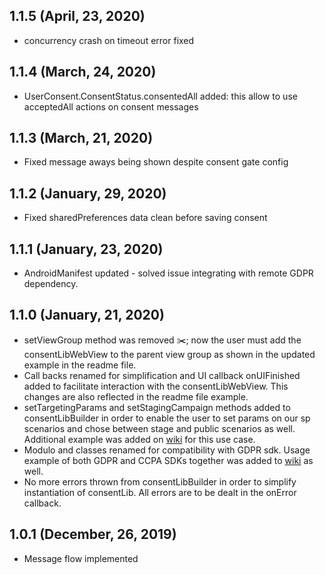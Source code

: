 ## 1.1.5 (April, 23, 2020)
* concurrency crash on timeout error fixed

## 1.1.4 (March, 24, 2020)
* UserConsent.ConsentStatus.consentedAll added: this allow to use acceptedAll actions on consent messages

## 1.1.3 (March, 21, 2020)
* Fixed message aways being shown despite consent gate config

## 1.1.2 (January, 29, 2020)
* Fixed sharedPreferences data clean before saving consent

## 1.1.1 (January, 23, 2020)
* AndroidManifest updated - solved issue integrating with remote GDPR dependency.

## 1.1.0 (January, 21, 2020)
* setViewGroup method was removed ✂️; now the user must add the consentLibWebView to the parent view group as shown in the updated example in the readme file.
* Call backs renamed for simplification and UI callback onUIFinished added to facilitate interaction with the consentLibWebView. This changes are also reflected in the readme file example.
* setTargetingParams and setStagingCampaign methods added to consentLibBuilder in order to enable the user to set params on our sp scenarios and chose between stage and public scenarios as well. Additional example was added on [wiki](https://github.com/SourcePointUSA/CCPA_Android_SDK/wiki/Sending-arbitrary-key-value-pairs-to-the-scenario-(TargetingParams) (edited) ) for this use case.
* Modulo and classes renamed for compatibility with GDPR sdk. Usage example of both GDPR and CCPA SDKs together was added to [wiki](https://github.com/SourcePointUSA/CCPA_Android_SDK/wiki/Integrating-the-CCPA-and-GDPR-SDKs-together) as well.
* No more errors thrown from consentLibBuilder in order to simplify instantiation of consentLib. All errors are to be dealt in  the onError callback.

## 1.0.1 (December, 26, 2019)
* Message flow implemented